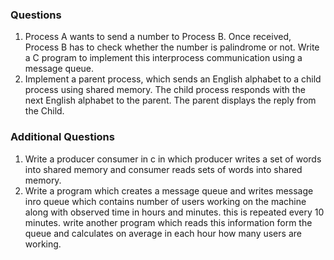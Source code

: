 ### Questions
1. Process A wants to send a number to Process B. Once received, Process B has to check whether the number is palindrome or not. Write a C program to implement this interprocess communication using a message queue.  
2. Implement a parent process, which sends an English alphabet to a child process using shared memory. The child process responds with the next English alphabet to the parent. The parent displays the reply from the Child.  

### Additional Questions
1. Write a producer consumer in c in which producer writes a set of words into shared memory and consumer reads sets of words into shared memory.  
2. Write a program which creates a message queue and writes message inro queue which contains number of users working on the machine along with observed time in hours and minutes. this is repeated every 10 minutes. write another program which reads this information form the queue and calculates on average in each hour how many users are working.  
